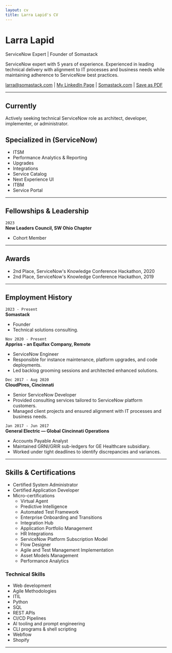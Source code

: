 ```yaml
---
layout: cv
title: Larra Lapid's CV
---
```

# Larra Lapid  
ServiceNow Expert | Founder of Somastack


ServiceNow expert with 5 years of experience. Experienced in leading technical delivery with alignment to IT processes and business needs while maintaining adherence to ServiceNow best practices.  

<div id="webaddress">
<a href="mailto:larra@somastack.com">larra@somastack.com</a>
| <a href="https://www.linkedin.com/in/larralapid/">My LinkedIn Page</a>
| <a href="http://somastack.com">Somastack.com</a>
| <a href="#" onclick="window.print(); return false;">Save as PDF</a>
</div>

---

## Currently

Actively seeking technical ServiceNow role as architect, developer, implementer, or administrator.

## Specialized in (ServiceNow)

- ITSM
- Performance Analytics & Reporting 
- Upgrades 
- Integrations 
- Service Catalog 
- Next Experience UI
- ITBM
- Service Portal

---

## Fellowships & Leadership

`2023`  
__New Leaders Council, SW Ohio Chapter__  
- Cohort Member

---

## Awards

- 2nd Place, ServiceNow's Knowledge Conference Hackathon, 2020
- 2nd Place, ServiceNow's Knowledge Conference Hackathon, 2019

---

## Employment History

`2023 - Present`  
__Somastack__  
- Founder
- Technical solutions consulting.

`Nov 2020 - Present`  
__Appriss - an Equifax Company, Remote__  
- ServiceNow Engineer  
- Responsible for instance maintenance, platform upgrades, and code deployments.
- Led backlog grooming sessions and architected enhanced solutions.

`Dec 2017 - Aug 2020`  
__CloudPires, Cincinnati__  
- Senior ServiceNow Developer  
- Provided consulting services tailored to ServiceNow platform customers.
- Managed client projects and ensured alignment with IT processes and business needs.

`Jan 2017 - Jun 2017`  
__General Electric — Global Cincinnati Operations__  
- Accounts Payable Analyst  
- Maintained GRNI/GRIR sub-ledgers for GE Healthcare subsidiary.
- Worked under tight deadlines to identify discrepancies and variances.

---

## Skills & Certifications
- Certified System Administrator  
- Certified Application Developer 
- Micro-certifications
    - Virtual Agent
    - Predictive Intelligence
    - Automated Test Framework
    - Enterprise Onboarding and Transitions
    - Integration Hub
    - Application Portfolio Management
    - HR Integrations
    - ServiceNow Platform Subscription Model
    - Flow Designer
    - Agile and Test Management Implementation
    - Asset Models Management
    - Performance Analytics


### Technical Skills  
- Web development
- Agile Methodologies  
- ITIL  
- Python  
- SQL  
- REST APIs  
- CI/CD Pipelines
- AI tooling and prompt engineering
- CLI programs & shell scripting
- Webflow
- Shopify


---



<!-- ### Footer

Last updated: September 2023 -->
